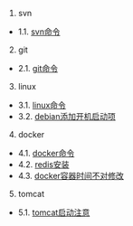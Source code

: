 1. svn
 - 1.1. [svn命令](01.1.md)
2. git
 - 2.1. [git命令](02.1.md)
3. linux
 - 3.1. [linux命令](03.1.md)
 - 3.2. [debian添加开机启动项](03.2.md)
4. docker
 - 4.1. [docker命令](04.1.md)
 - 4.2. [redis安装](04.2.md)
 - 4.3. [docker容器时间不对修改](04.3.md)
5. tomcat
 - 5.1. [tomcat启动注意](05.1.md)